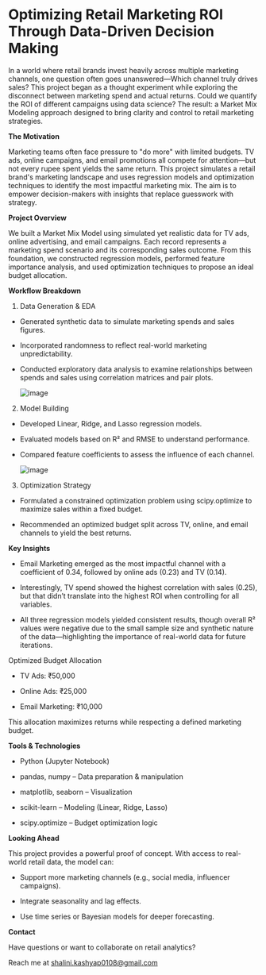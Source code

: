 # Optimizing Retail Marketing ROI Through Data-Driven Decision Making

In a world where retail brands invest heavily across multiple marketing channels, one question often goes unanswered—Which channel truly drives sales? This project began as a thought experiment while exploring the disconnect between marketing spend and actual returns. Could we quantify the ROI of different campaigns using data science? The result: a Market Mix Modeling approach designed to bring clarity and control to retail marketing strategies.

**The Motivation**

Marketing teams often face pressure to "do more" with limited budgets. TV ads, online campaigns, and email promotions all compete for attention—but not every rupee spent yields the same return. This project simulates a retail brand's marketing landscape and uses regression models and optimization techniques to identify the most impactful marketing mix. The aim is to empower decision-makers with insights that replace guesswork with strategy.

**Project Overview**

We built a Market Mix Model using simulated yet realistic data for TV ads, online advertising, and email campaigns. Each record represents a marketing spend scenario and its corresponding sales outcome. From this foundation, we constructed regression models, performed feature importance analysis, and used optimization techniques to propose an ideal budget allocation.

**Workflow Breakdown**

1. Data Generation & EDA

- Generated synthetic data to simulate marketing spends and sales figures.

- Incorporated randomness to reflect real-world marketing unpredictability.

- Conducted exploratory data analysis to examine relationships between spends and sales using correlation matrices and pair plots.

  ![image](https://github.com/user-attachments/assets/8ca946d2-6f78-49d5-afb0-b93c1c88f1ae)

2. Model Building

- Developed Linear, Ridge, and Lasso regression models.

- Evaluated models based on R² and RMSE to understand performance.

- Compared feature coefficients to assess the influence of each channel.
  
  ![image](https://github.com/user-attachments/assets/21b91ff5-e186-4250-b2f5-754631fea8d1)

3. Optimization Strategy

- Formulated a constrained optimization problem using scipy.optimize to maximize sales within a fixed budget.

- Recommended an optimized budget split across TV, online, and email channels to yield the best returns.

**Key Insights**

- Email Marketing emerged as the most impactful channel with a coefficient of 0.34, followed by online ads (0.23) and TV (0.14).

- Interestingly, TV spend showed the highest correlation with sales (0.25), but that didn’t translate into the highest ROI when controlling for all variables.

- All three regression models yielded consistent results, though overall R² values were negative due to the small sample size and synthetic nature of the data—highlighting the importance of real-world data for future iterations.

Optimized Budget Allocation
- TV Ads: ₹50,000

- Online Ads: ₹25,000

- Email Marketing: ₹10,000

This allocation maximizes returns while respecting a defined marketing budget.

**Tools & Technologies**

- Python (Jupyter Notebook)

- pandas, numpy – Data preparation & manipulation

- matplotlib, seaborn – Visualization

- scikit-learn – Modeling (Linear, Ridge, Lasso)

- scipy.optimize – Budget optimization logic

**Looking Ahead**

This project provides a powerful proof of concept. With access to real-world retail data, the model can:

- Support more marketing channels (e.g., social media, influencer campaigns).

- Integrate seasonality and lag effects.

- Use time series or Bayesian models for deeper forecasting.

**Contact**

Have questions or want to collaborate on retail analytics?

Reach me at shalini.kashyap0108@gmail.com
